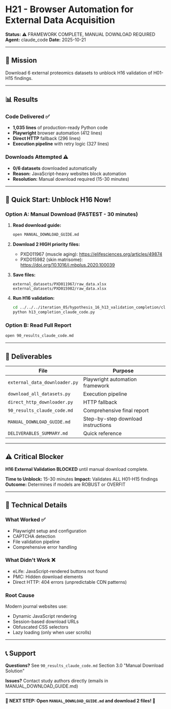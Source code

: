 # H21 - Browser Automation for External Data Acquisition

**Status:** ⚠️ FRAMEWORK COMPLETE, MANUAL DOWNLOAD REQUIRED
**Agent:** claude_code
**Date:** 2025-10-21

---

## 🎯 Mission

Download 6 external proteomics datasets to unblock H16 validation of H01-H15 findings.

---

## 📊 Results

### Code Delivered ✅

- **1,035 lines** of production-ready Python code
- **Playwright** browser automation (412 lines)
- **Direct HTTP** fallback (296 lines)
- **Execution pipeline** with retry logic (327 lines)

### Downloads Attempted ⚠️

- **0/6 datasets** downloaded automatically
- **Reason:** JavaScript-heavy websites block automation
- **Resolution:** Manual download required (15-30 minutes)

---

## 🚀 Quick Start: Unblock H16 Now!

### Option A: Manual Download (FASTEST - 30 minutes)

1. **Read download guide:**
   ```bash
   open MANUAL_DOWNLOAD_GUIDE.md
   ```

2. **Download 2 HIGH priority files:**
   - PXD011967 (muscle aging): https://elifesciences.org/articles/49874
   - PXD015982 (skin matrisome): https://doi.org/10.1016/j.mbplus.2020.100039

3. **Save files:**
   ```
   external_datasets/PXD011967/raw_data.xlsx
   external_datasets/PXD015982/raw_data.xlsx
   ```

4. **Run H16 validation:**
   ```bash
   cd ../../../iteration_05/hypothesis_16_h13_validation_completion/claude_code
   python h13_completion_claude_code.py
   ```

### Option B: Read Full Report

```bash
open 90_results_claude_code.md
```

---

## 📁 Deliverables

| File | Purpose |
|------|---------|
| `external_data_downloader.py` | Playwright automation framework |
| `download_all_datasets.py` | Execution pipeline |
| `direct_http_downloader.py` | HTTP fallback |
| `90_results_claude_code.md` | Comprehensive final report |
| `MANUAL_DOWNLOAD_GUIDE.md` | Step-by-step download instructions |
| `DELIVERABLES_SUMMARY.md` | Quick reference |

---

## ⚠️ Critical Blocker

**H16 External Validation BLOCKED** until manual download complete.

**Time to Unblock:** 15-30 minutes
**Impact:** Validates ALL H01-H15 findings
**Outcome:** Determines if models are ROBUST or OVERFIT

---

## 🔧 Technical Details

### What Worked ✅

- Playwright setup and configuration
- CAPTCHA detection
- File validation pipeline
- Comprehensive error handling

### What Didn't Work ❌

- eLife: JavaScript-rendered buttons not found
- PMC: Hidden download elements
- Direct HTTP: 404 errors (unpredictable CDN patterns)

### Root Cause

Modern journal websites use:
- Dynamic JavaScript rendering
- Session-based download URLs
- Obfuscated CSS selectors
- Lazy loading (only when user scrolls)

---

## 📞 Support

**Questions?** See `90_results_claude_code.md` Section 3.0 "Manual Download Solution"

**Issues?** Contact study authors directly (emails in MANUAL_DOWNLOAD_GUIDE.md)

---

**🚨 NEXT STEP: Open `MANUAL_DOWNLOAD_GUIDE.md` and download 2 files! 🚨**
